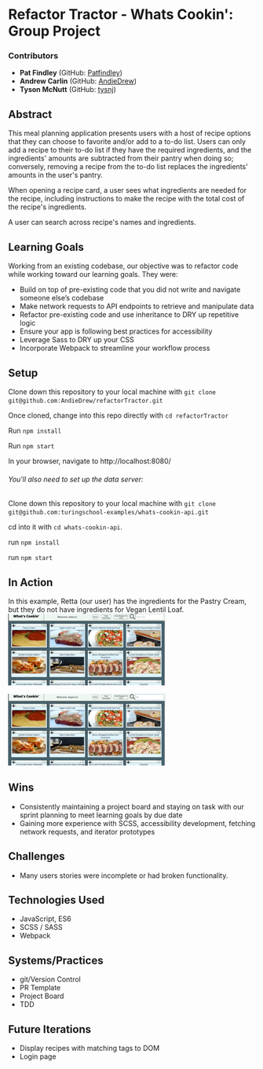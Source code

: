 # Refactor Tractor - Whats Cookin': Group Project

### Contributors
* __Pat Findley__ (GitHub: [Patfindley](https://github.com/Patfindley))
* __Andrew Carlin__ (GitHub: [AndieDrew](https://github.com/AndieDrew))
* __Tyson McNutt__ (GitHub: [tysnj](https://github.com/tysnj))

## Abstract
This meal planning application presents users with a host of recipe options that they can choose to favorite and/or add to a to-do list. Users can only add a recipe to their to-do list if they have the required ingredients, and the ingredients' amounts are subtracted from their pantry when doing so; conversely, removing a recipe from the to-do list replaces the ingredients' amounts in the user's pantry.

When opening a recipe card, a user sees what ingredients are needed for the recipe, including instructions to make the recipe with the total cost of the recipe's ingredients.

A user can search across recipe's names and ingredients.

## Learning Goals
Working from an existing codebase, our objective was to refactor code while working toward our learning goals. They were:
* Build on top of pre-existing code that you did not write and navigate someone else’s codebase
* Make network requests to API endpoints to retrieve and manipulate data
* Refactor pre-existing code and use inheritance to DRY up repetitive logic
* Ensure your app is following best practices for accessibility
* Leverage Sass to DRY up your CSS
* Incorporate Webpack to streamline your workflow process

## Setup
Clone down this repository to your local machine with `git clone git@github.com:AndieDrew/refactorTractor.git`

Once cloned, change into this repo directly with `cd refactorTractor`

Run `npm install`

Run `npm start`

In your browser, navigate to http://localhost:8080/

###### You'll also need to set up the data server:
Clone down this repository to your local machine with `git clone git@github.com:turingschool-examples/whats-cookin-api.git`

cd into it with `cd whats-cookin-api`.

run `npm install`

run `npm start`


## In Action
In this example, Retta (our user) has the ingredients for the Pastry Cream, but they do not have ingredients for Vegan Lentil Loaf.
![Adding to Favorites or To-Do List](docs/fav_todo.gif)

![Searching Recipe Names/Ingredients](docs/search_name_ing.gif)

## Wins
- Consistently maintaining a project board and staying on task with our sprint planning to meet learning goals by due date
- Gaining more experience with SCSS, accessibility development, fetching network requests, and iterator prototypes

## Challenges
- Many users stories were incomplete or had broken functionality.

## Technologies Used
- JavaScript, ES6
- SCSS / SASS
- Webpack

## Systems/Practices
- git/Version Control
- PR Template
- Project Board
- TDD

## Future Iterations
- Display recipes with matching tags to DOM
- Login page
